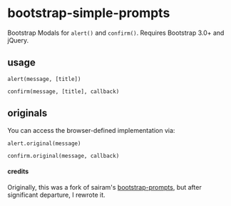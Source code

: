 bootstrap-simple-prompts
========================

Bootstrap Modals for `alert()` and `confirm()`. Requires Bootstrap 3.0+ and jQuery.

## usage

`alert(message, [title])`

`confirm(message, [title], callback)`

## originals

You can access the browser-defined implementation via:

`alert.original(message)`

`confirm.original(message, callback)`

#### credits

Originally, this was a fork of sairam's [bootstrap-prompts](https://github.com/sairam/bootstrap-prompts), but after significant departure, I rewrote it.